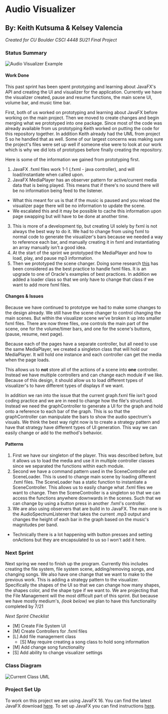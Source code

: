 # Audio Visualizer

## By: Keith Kutsuma & Kelsey Valencia

_Created for CU Boulder CSCI 4448 SU21 Final Project_

### Status Summary

![Audio Visualizer Example](https://github.com/kkutsuma/CSCI4448_Lab6/blob/README_Images/audioVizExample.jpg)

#### Work Done

This past sprint has been spent prototyping and learning about JavaFX's API and creating the UI and visualizer for the application. Currently we have the visualizer created, pause and resume functions, the main scene UI, volume bar, and music time bar.

First, both of us worked on prototyping and learning about JavaFX before working on the main project. Then we moved to create changes and begin merging what we prototyped into one package. Since most of the code was already available from us prototyping Keith worked on putting the code for this repository together. In addition Keith already had the UML from project 5 so he handled that as well. Some of our largest concerns was making sure the project's files were set up well if someone else were to look at our work which is why we did lots of prototypes before finally creating the repository.

Here is some of the information we gained from prototyping first.

1. JavaFX .fxml files work 1-1 (.fxml - java controller), and will load/instantiate when called upon.
2. JavaFX MediaPlayer has an observer pattern for active/current media data that is being played. This means that if there's no sound there will be no information being feed to the listener.
  * What this meant for us is that if the music is paused and you reload the visualizer page there will be no information to update the scene.
  * We escalated this and it may be possible to cache this information upon page swapping but will have to be done at another time.
3. This is more of a development tip, but creating UI solely by fxml is not always the best way to do it. We had to change from using fxml to normal code to generate the visualizer's bars because we needed a way to reference each bar, and manually creating it in fxml and instantiating an array manually isn't a good idea.
4. At the start of the sprint we prototyped the MediaPlayer and how to load, play, and pause mp3 information.
5. Then we prototyped the scene changer. Doing some research [this](https://gist.github.com/jewelsea/6460130) has been considered as the best practice to handle fxml files. It is an upgrade to one of Oracle's examples of best practices. In addition we added a loader class so that we only have to change that class if we want to add more fxml files.

#### Changes & Issues

Because we have continued to prototype we had to make some changes to the design already. We still have the scene changer to control changing the main scenes. But within the visualizer scene we've broken it up into smaller fxml files. There are now three files, one controls the main part of the scene, one for the volume/timer bars, and one for the scene's buttons, (pause, resume, next page).

Because each of the pages have a separate controller, but all need to use the same MediaPlayer, we created a singleton class that will hold our MediaPlayer. It will hold one instance and each controller can get the media when the page loads.

This allows us to **not** store all of the actions of a scene into **one** controller. Instead we have multiple controllers and can change each module if we like. Because of this design, it should allow us to load different types of visualizer's to have different types of displays if we want.

In addition we ran into the issue that the current graph.fxml file isn't good coding practice and we are in need to change how the file's structured. Instead we need the graphController to generate a UI for the graph and hold onto a reference to each bar of the graph. This is so that the graphController can manipulate the bars to show the audio spectrum's visuals. We think the best way right now is to create a strategy pattern and have that strategy have different types of UI generation. This way we can easily change or add to the method's behavior.  

#### Patterns

1. First we have our singleton of the player. This was described before, but it allows us to load the media and use it in multiple controller classes since we separated the functions within each module.
2. Second we have a command pattern used in the SceneController and SceneLoader. This is used to change main scene by loading different .fxml files. The SceneLoader has a static function to instantiate a SceneController. This allows us to easily change what .fxml files we want to change. Then the SceneController is a singleton so that we can access the functions anywhere downwards in the scenes. Such that we can change by using a button press in another .fxml's controller.
3. We are also using observers that are build in to JavaFX. The main one is the AudioSpectrumListener that takes the current .mp3 output and changes the height of each bar in the graph based on the music's magnitudes per band.
  * Technically there is a lot happening with button presses and setting onActions but they are encapsulated to us so I won't add it here.

### Next Sprint

Next spring we need to finish up the program. Currently this includes creating the file system, file system scene, adding/removing songs, and changing songs. We also have one change that we want to make to the previous work. This is adding a strategy pattern to the visualizer. Specifically the shapes of the UI so that we can change how many shapes, the shapes color, and the shape type if we want to. We are projecting that the File Management will the most difficult part of this sprint. But because we have mostly medium's, *(look below)* we plan to have this functionality completed by 7/21

*Next Sprint Checklist*

* [M] Create File System UI
* [M] Create Controllers for .fxml files
* [L] Add file management class
  * [S] May require creating a song class to hold song information
* [M] Add change song functionality
* [S] Add ability to change visualizer settings

### Class Diagram

![Current Class UML](https://github.com/kkutsuma/CSCI4448_Lab6/blob/README_Images/ClassDiagram.jpg)

### Project Set Up

To work on this project we are using JavaFX 16. You can find the latest JavaFX download [here](https://gluonhq.com/products/javafx/). To set up JavaFX you can find instructions [here](https://openjfx.io/openjfx-docs/).
